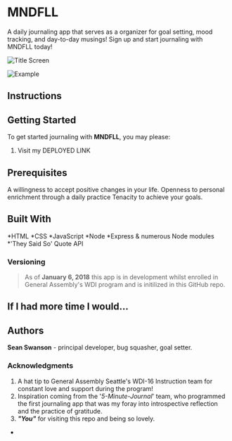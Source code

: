 # MNDFLL
A daily journaling app that serves as a organizer for goal setting, mood tracking, and day-to-day musings! Sign up and start journaling with MNDFLL today!

![Title Screen](title.png)

![Example](example.png)

## Instructions



## Getting Started

   To get started journaling with **MNDFLL**, you may please:

   1. Visit my DEPLOYED LINK
   

## Prerequisites

  A willingness to accept positive changes in your life.
  Openness to personal enrichment through a daily practice
  Tenacity to achieve your goals.



## Built With

  *HTML
  *CSS
  *JavaScript
  *Node
  *Express & numerous Node modules
  *'They Said So' Quote API

### Versioning

> As of **January 6, 2018** this app is in development whilst enrolled in General Assembly's WDI program and is initilized in this GitHub repo.
 

## If I had more time I would...

> 


## Authors

**Sean Swanson** - principal developer, bug squasher, goal setter.


### Acknowledgments

1. A hat tip to General Assembly Seattle's WDI-16 Instruction team for constant love and support during the program!
2. Inspiration coming from the '_5-Minute-Journal_' team, who programmed the first journaling app that was my foray into introspective reflection and the practice of gratitude.
3. _**"You"**_ for visiting this repo and being so lovely.

-
